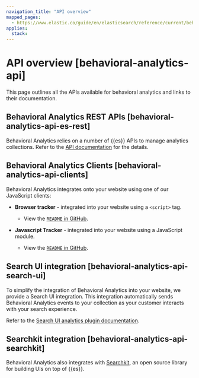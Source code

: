 ```yaml
---
navigation_title: "API overview"
mapped_pages:
  - https://www.elastic.co/guide/en/elasticsearch/reference/current/behavioral-analytics-api.html
applies:
  stack:
---
```




# API overview [behavioral-analytics-api]


This page outlines all the APIs available for behavioral analytics and links to their documentation.


## Behavioral Analytics REST APIs [behavioral-analytics-api-es-rest] 

Behavioral Analytics relies on a number of {{es}} APIs to manage analytics collections. Refer to the [API documentation](https://www.elastic.co/docs/api/doc/elasticsearch/group/endpoint-analytics) for the details.


## Behavioral Analytics Clients [behavioral-analytics-api-clients] 

Behavioral Analytics integrates onto your website using one of our JavaScript clients:

* **Browser tracker** - integrated into your website using a `<script>` tag.

    * View the [`README` in GitHub](https://github.com/elastic/behavioral-analytics-tracker/tree/main/packages/browser-tracker).

* **Javascript Tracker** - integrated into your website using a JavaScript module.

    * View the [`README` in GitHub](https://github.com/elastic/behavioral-analytics-tracker/tree/main/packages/javascript-tracker).



## Search UI integration [behavioral-analytics-api-search-ui] 

To simplify the integration of Behavioral Analytics into your website, we provide a Search UI integration. This integration automatically sends Behavioral Analytics events to your collection as your customer interacts with your search experience.

Refer to the [Search UI analytics plugin documentation](https://docs.elastic.co/search-ui/api/core/plugins/analytics-plugin).


## Searchkit integration [behavioral-analytics-api-searchkit] 

Behavioral Analytics also integrates with [Searchkit](https://www.searchkit.co), an open source library for building UIs on top of {{es}}.

